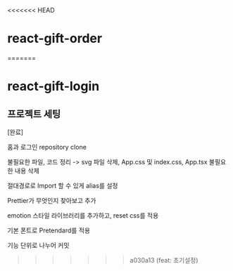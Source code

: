 <<<<<<< HEAD
# react-gift-order
=======
# react-gift-login
## 프로젝트 세팅

[완료]

홈과 로그인 repository clone

불필요한 파일, 코드 정리 -> svg 파일 삭제, App.css 및 index.css, App.tsx 불필요한 내용 삭제

절대경로로 Import 할 수 있게 alias를 설정

Prettier가 무엇인지 찾아보고 추가

emotion 스타일 라이브러리를 추가하고, reset css를 적용

기본 폰트로 Pretendard를 적용

기능 단위로 나누어 커밋

>>>>>>> a030a13 (feat: 초기설정)
